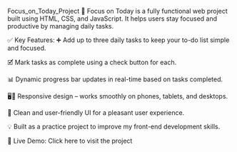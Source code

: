 Focus_on_Today_Project
🌟 Focus on Today is a fully functional web project built using HTML, CSS, and JavaScript. It helps users stay focused and productive by managing daily tasks.

✅ Key Features:
➕ Add up to three daily tasks to keep your to-do list simple and focused.

🗹 Mark tasks as complete using a check button for each.

📊 Dynamic progress bar updates in real-time based on tasks completed.

🖥️📱 Responsive design – works smoothly on phones, tablets, and desktops.

🎨 Clean and user-friendly UI for a pleasant user experience.

💡 Built as a practice project to improve my front-end development skills.

🔗 Live Demo:
Click here to visit the project

